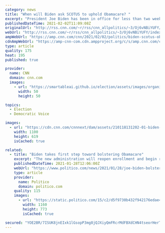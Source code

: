 ```yaml
---
category: news
title: "When will Biden ask SCOTUS to uphold Obamacare? "
excerpt: "President Joe Biden has been in office for less than two weeks, but a looming question is when, not whether, his Justice Department will change the federal government's position before the Supreme Court on the Affordable Care Act.\n    \n"
publishedDateTime: 2021-02-02T11:09:08Z
originalUrl: "http://rss.cnn.com/~r/rss/cnn_allpolitics/~3/Oj6vNBiYUFY/index.html"
webUrl: "http://rss.cnn.com/~r/rss/cnn_allpolitics/~3/Oj6vNBiYUFY/index.html"
ampWebUrl: "https://amp.cnn.com/cnn/2021/02/02/politics/biden-scotus-obamacare-aca/index.html"
cdnAmpWebUrl: "https://amp-cnn-com.cdn.ampproject.org/c/s/amp.cnn.com/cnn/2021/02/02/politics/biden-scotus-obamacare-aca/index.html"
type: article
quality: 175
heat: 195
published: true

provider:
  name: CNN
  domain: cnn.com
  images:
    - url: "https://smartableai.github.io/election/assets/images/organizations/cnn.com-50x50.jpg"
      width: 50
      height: 50

topics:
  - Election
  - Democratic Voice

images:
  - url: "https://cdn.cnn.com/cnnnext/dam/assets/210118131202-01-biden-healthcare-june-2020-super-tease.jpg"
    width: 1100
    height: 619
    isCached: true

related:
  - title: "Biden takes first step toward bolstering Obamacare"
    excerpt: "The new administration will reopen enrollment and begin reversing Trump changes to the law that Democrats derided as sabotage."
    publishedDateTime: 2021-01-28T12:06:00Z
    webUrl: "https://www.politico.com/news/2021/01/28/joe-biden-bolstering-obamacare-health-care-463287"
    type: article
    provider:
      name: Politico
      domain: politico.com
    quality: 115
    images:
      - url: "https://static.politico.com/15/c2/d5f9730b432f942176edae4edd9b/ap21027703939092-c.jpg"
        width: 1160
        height: 773
        isCached: true

secured: "YOE2BR/7ISUK8jnEIxk1lGsopP3mg8jQJXiyQmFRcrMdFBXdCHN4tseorHerT34NjBvwoycUMbcGLS76mi+JSIt5fhYIuDcT2hR1igDzhtJHMSR08YmjdOCzl2XMNc6AgfhudvT5CL1YXh5JOTNQZ2G6EaeUhN4gl71gj/ydlmaH8qgbb+tBGUZjbBEYeHTfloAfTY+hsNf5ASQk/7oPVhFE8BZmZiwUHHU9fEBVYZMQCVL4huVdzxcFoV51i7yAgABDkZt31WwK89Gl1paUYgJxD0lY7RJ0+aaezzhm3BJ9A7DwYo+8Zj45kBxqVzSxxJXLFxJEiPyr/cdXls/I1FCWQJFXFR3v9YANKVDobhM=;Es7P98+AtiYV3x3Jq6WYXQ=="
---
```


